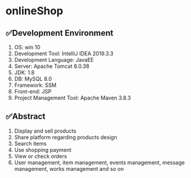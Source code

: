 # onlineShop
## ✅Development Environment
1. OS: win 10
2. Development Tool: IntelliJ IDEA 2019.3.3
3. Development Language: JavaEE
4. Server: Apache Tomcat 8.0.38
5. JDK: 1.8
6. DB: MySQL 8.0
7. Framework: SSM
8. Front-end: JSP
9. Project Management Tool: Apache Maven 3.8.3

## ✅Abstract
1. Display and sell products
2. Share platform regarding products design
3. Search items
4. Use shopping payment
5. View or check orders
6. User management, item management, events management, message management, works management and so on
